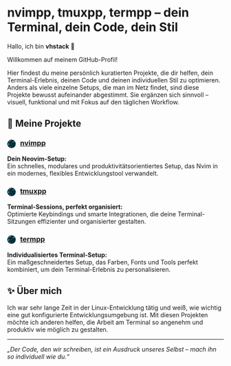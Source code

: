 # nvimpp, tmuxpp, termpp – dein Terminal, dein Code, dein Stil

Hallo, ich bin **vhstack** 👋

Willkommen auf meinem GitHub-Profil!  

Hier findest du meine persönlich kuratierten Projekte, die dir helfen, dein Terminal-Erlebnis, 
deinen Code und deinen individuellen Stil zu optimieren. Anders als viele einzelne Setups, die man im Netz findet, 
sind diese Projekte bewusst aufeinander abgestimmt. Sie ergänzen sich sinnvoll – visuell, funktional 
und mit Fokus auf den täglichen Workflow.

## 🔧 Meine Projekte

### <img src="assets/vhstack.png" width="20" height="20" style="vertical-align:middle; margin-right: 6px;" /> [nvimpp](https://github.com/vhstack/nvimpp)
**Dein Neovim-Setup:**  
Ein schnelles, modulares und produktivitätsorientiertes Setup, das Nvim in ein modernes, 
flexibles Entwicklungstool verwandelt.

### <img src="assets/vhstack.png" width="20" height="20" style="vertical-align:middle; margin-right: 6px;" /> [tmuxpp](https://github.com/vhstack/tmuxpp)
**Terminal-Sessions, perfekt organisiert:**  
Optimierte Keybindings und smarte Integrationen, die deine Terminal-Sitzungen effizienter 
und organisierter gestalten.

### <img src="assets/vhstack.png" width="20" height="20" style="vertical-align:middle; margin-right: 6px;" /> [termpp](https://github.com/vhstack/termpp)
**Individualisiertes Terminal-Setup:**  
Ein maßgeschneidertes Setup, das Farben, Fonts und Tools perfekt kombiniert, 
um dein Terminal-Erlebnis zu personalisieren.

## ✨ Über mich

Ich war sehr lange Zeit in der Linux-Entwicklung tätig und weiß, wie wichtig eine gut konfigurierte Entwicklungsumgebung ist.
Mit diesen Projekten möchte ich anderen helfen, die Arbeit am Terminal so angenehm und produktiv wie möglich zu gestalten.

---

*„Der Code, den wir schreiben, ist ein Ausdruck unseres Selbst – mach ihn so individuell wie du.“*
